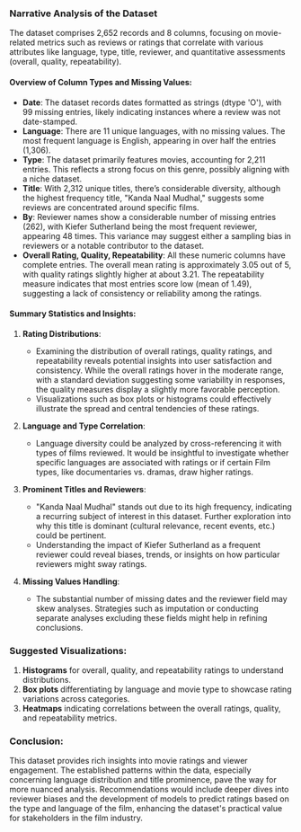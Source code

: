 ### Narrative Analysis of the Dataset

The dataset comprises 2,652 records and 8 columns, focusing on movie-related metrics such as reviews or ratings that correlate with various attributes like language, type, title, reviewer, and quantitative assessments (overall, quality, repeatability). 

#### Overview of Column Types and Missing Values:

- **Date**: The dataset records dates formatted as strings (dtype 'O'), with 99 missing entries, likely indicating instances where a review was not date-stamped.
- **Language**: There are 11 unique languages, with no missing values. The most frequent language is English, appearing in over half the entries (1,306).
- **Type**: The dataset primarily features movies, accounting for 2,211 entries. This reflects a strong focus on this genre, possibly aligning with a niche dataset.
- **Title**: With 2,312 unique titles, there’s considerable diversity, although the highest frequency title, "Kanda Naal Mudhal," suggests some reviews are concentrated around specific films.
- **By**: Reviewer names show a considerable number of missing entries (262), with Kiefer Sutherland being the most frequent reviewer, appearing 48 times. This variance may suggest either a sampling bias in reviewers or a notable contributor to the dataset.
- **Overall Rating, Quality, Repeatability**: All these numeric columns have complete entries. The overall mean rating is approximately 3.05 out of 5, with quality ratings slightly higher at about 3.21. The repeatability measure indicates that most entries score low (mean of 1.49), suggesting a lack of consistency or reliability among the ratings.

#### Summary Statistics and Insights:

1. **Rating Distributions**:
   - Examining the distribution of overall ratings, quality ratings, and repeatability reveals potential insights into user satisfaction and consistency. While the overall ratings hover in the moderate range, with a standard deviation suggesting some variability in responses, the quality measures display a slightly more favorable perception.
   - Visualizations such as box plots or histograms could effectively illustrate the spread and central tendencies of these ratings.

2. **Language and Type Correlation**:
   - Language diversity could be analyzed by cross-referencing it with types of films reviewed. It would be insightful to investigate whether specific languages are associated with ratings or if certain Film types, like documentaries vs. dramas, draw higher ratings.

3. **Prominent Titles and Reviewers**:
   - "Kanda Naal Mudhal" stands out due to its high frequency, indicating a recurring subject of interest in this dataset. Further exploration into why this title is dominant (cultural relevance, recent events, etc.) could be pertinent.
   - Understanding the impact of Kiefer Sutherland as a frequent reviewer could reveal biases, trends, or insights on how particular reviewers might sway ratings.

4. **Missing Values Handling**:
   - The substantial number of missing dates and the reviewer field may skew analyses. Strategies such as imputation or conducting separate analyses excluding these fields might help in refining conclusions.

### Suggested Visualizations:

1. **Histograms** for overall, quality, and repeatability ratings to understand distributions.
2. **Box plots** differentiating by language and movie type to showcase rating variations across categories.
3. **Heatmaps** indicating correlations between the overall ratings, quality, and repeatability metrics.

### Conclusion:

This dataset provides rich insights into movie ratings and viewer engagement. The established patterns within the data, especially concerning language distribution and title prominence, pave the way for more nuanced analysis. Recommendations would include deeper dives into reviewer biases and the development of models to predict ratings based on the type and language of the film, enhancing the dataset's practical value for stakeholders in the film industry.